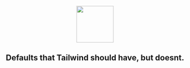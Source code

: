 <p align="center">
  <img src='https://cdn.discordapp.com/attachments/841821480089944098/1098707751741423679/tw-airway-full.png' style="height: 100px;">
</p>
<h2 align="center">
  Defaults that Tailwind should have, but doesnt.
</h2>

